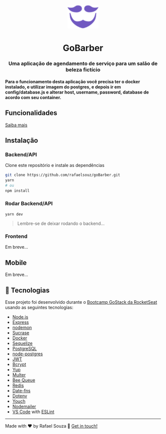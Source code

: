 <h1 align="center"><img src="./images/logo.svg" width="100"/></h1>
<h1 align="center"> GoBarber </h1>

<h3 align="center">Uma aplicação de agendamento de serviço para um salão de beleza fictício</h3>

<h4> Para o funcionamento desta aplicação você precisa ter o docker instalado, e utilizar imagem do postgres,
e depois ir em config/database.js e alterar host, username, password, database de acordo com seu container.
</h4>

## Funcionalidades
[Saiba mais](./backend/README.md)

## Instalação
### Backend/API
Clone este repositório e instale as dependências
```sh
git clone https://github.com/rafaelsouz/goBarber.git
yarn
# ou
npm install
```
### Rodar Backend/API
```
yarn dev
```
> Lembre-se de deixar rodando o backend...

### Frontend

Em breve...

## Mobile

Em breve...

## :rocket: Tecnologias

Esse projeto foi desenvolvido durante o [Bootcamp GoStack da RocketSeat](https://rocketseat.com.br/bootcamp) usando as seguintes tecnologias:

-  [Node.js](https://nodejs.org/en/)
-  [Express](https://expressjs.com/)
-  [nodemon](https://nodemon.io/)
-  [Sucrase](https://github.com/alangpierce/sucrase)
-  [Docker](https://www.docker.com/docker-community)
-  [Sequelize](http://docs.sequelizejs.com/)
-  [PostgreSQL](https://www.postgresql.org/)
-  [node-postgres](https://www.npmjs.com/package/pg)
-  [JWT](https://jwt.io/)
-  [Bcrypt](https://www.npmjs.com/package/bcrypt)
-  [Yup](https://www.npmjs.com/package/yup)
-  [Multer](https://www.npmjs.com/package/multer)
-  [Bee Queue](https://www.npmjs.com/package/bee-queue)
-  [Redis](https://redis.io/)
-  [Date-fns](https://www.npmjs.com/package/date-fns)
-  [Dotenv](https://www.npmjs.com/package/dotenv)
-  [Youch](https://www.npmjs.com/package/youch)
-  [Nodemailer](https://www.npmjs.com/package/nodemailer)
-  [VS Code](https://code.visualstudio.com/) with [ESLint](https://eslint.org/)

---

Made with ♥ by Rafael Souza :wave: [Get in touch!](https://www.linkedin.com/in/rafaelsouz/)
